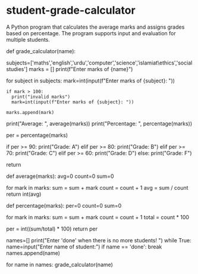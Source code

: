 # student-grade-calculator
A Python program that calculates the average marks and assigns grades based on percentage. The program supports input and evaluation for multiple students.

def grade_calculator(name):
  
  subjects=['maths','english','urdu','computer','science','islamiat\\ethics','social studies']
  marks = []
  print(f"Enter marks of {name}")
  
  for subject in subjects:
    mark=int(input(f"Enter marks of {subject}: "))
    
    if mark > 100:
      print("invalid marks")
      mark=int(input(f"Enter marks of {subject}: "))
    
    marks.append(mark)
  
  print("Average: ", average(marks))
  print("Percentage: ", percentage(marks))

  per = percentage(marks)

  if per >= 90:
    print("Grade: A")
  elif per >= 80:
    print("Grade: B")
  elif per >= 70:
    print("Grade: C")
  elif per >= 60:
    print("Grade: D")
  else:
    print("Grade: F")

  return

def average(marks):
  avg=0
  count=0
  sum=0

  for mark in marks:
    sum = sum + mark
    count = count + 1
  avg = sum / count
  return int(avg)

def percentage(marks):
  per=0
  count=0
  sum=0

  for mark in marks:
    sum = sum + mark
    count = count + 1
  total = count * 100

  per = int((sum/total) * 100)
  return per

names=[]
print("Enter 'done' when there is no more students! ")
while True: 
  name=input("Enter name of student:")
  if name == 'done':
    break
  names.append(name)

for name in names:
  grade_calculator(name)
